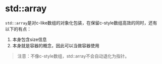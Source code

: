 # std::array

`std::array`是对c-like数组的对象化包装，在保留c-style数组高效的同时，还有以下的有点：

1. 本身包含size信息
2. 本身就是容器的概念，因此可以当做容器使用

> 注意：不像c-style数组，std::array不会自动退化为指针。